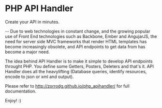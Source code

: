 PHP API Handler
==============
Create your API in minutes.

--
Due to web technologies in constant change, and the growing popular use of Front End technologies such as Backbone, Ember and AngujarJS, the need for server side MVC frameworks that render HTML templates has become increasingly obsolete, and API endpoints to get data from has become a major need.

The idea behind API Handler is to make it simple to develop API endpoints throught PHP. You define some Getters, Posters, Deleters and that's it. API Handler does all the heavylifting (Database queries, identify resources, encode to json or xml and output).

Please refer to http://zorrodg.github.io/php_apihandler/ for full documentation.

Enjoy! :)
